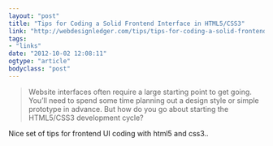 ```yaml
---
layout: "post"
title: "Tips for Coding a Solid Frontend Interface in HTML5/CSS3"
link: "http://webdesignledger.com/tips/tips-for-coding-a-solid-frontend-interface-in-html5css3"
tags: 
- "links"
date: "2012-10-02 12:08:11"
ogtype: "article"
bodyclass: "post"
---
```


> Website interfaces often require a large starting point to get going. You’ll need to spend some time planning out a design style or simple prototype in advance. But how do you go about starting the HTML5/CSS3 development cycle?

Nice set of tips for frontend UI coding with html5 and css3..